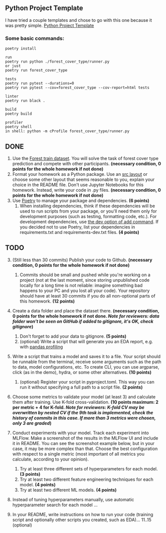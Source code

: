 ## Python Project Template

I have tried a couple templates and chose to go with this one because it was pretty simple.
[Python Project Template](https://github.com/MislavJaksic/Python-Project-Template)

### Some basic commands:

```
poetry install

run
poetry run python ./forest_cover_type/runner.py
or just
poetry run forest_cover_type

tests
poetry run pytest --durations=0
poetry run pytest --cov=forest_cover_type --cov-report=html tests

linter
poetry run black .

build
poetry build

profiler
poetry shell
in shell: python -m cProfile forest_cover_type/runner.py
```


## DONE

1. Use the [Forest train dataset](https://www.kaggle.com/competitions/forest-cover-type-prediction). You will solve the task of forest cover type prediction and compete with other participants. **(necessary condition, 0 points for the whole homework if not done)**
2. Format your homework as a Python package. Use an [src layout](https://blog.ionelmc.ro/2014/05/25/python-packaging/#the-structure) or choose some other layout that seems reasonable to you, explain your choice in the README file. Don't use Jupyter Notebooks for this homework. Instead, write your code in .py files. **(necessary condition, 0 points for the whole homework if not done)**
4. Use [Poetry](https://python-poetry.org/) to manage your package and dependencies. **(6 points)**
    1. When installing dependencies, think if these dependencies will be used to run scripts from your package, or you'll need them only for development purposes (such as testing, formatting code, etc.). For development dependencies, use [the dev option of add command](https://python-poetry.org/docs/cli/#add). If you decided not to use Poetry, list your dependencies in requirements.txt and requirements-dev.txt files. **(4 points)**

## TODO

3. (Still less than 30 commits)
   Publish your code to Github. **(necessary condition, 0 points for the whole homework if not done)**
    1. Commits should be small and pushed while you're working on a project (not at the last moment, since storing unpublished code locally for a long time is not reliable: imagine something bad happens to your PC and you lost all your code). Your repository should have at least 30 commits if you do all non-optional parts of this homework. **(12 points)**

5. Create a data folder and place the dataset there. **(necessary condition, 0 points for the whole homework if not done. *Note for reviewers: data folder won't be seen on GitHub if added to gitignore, it's OK, check gitignore*)**
    1. Don't forget to add your data to gitignore. **(5 points)**
    2. (optional) Write a script that will generate you an EDA report, e.g. with [pandas profiling](https://pandas-profiling.github.io/pandas-profiling/docs/master/rtd/)
6. Write a script that trains a model and saves it to a file. Your script should be runnable from the terminal, receive some arguments such as the path to data, model configurations, etc. To create CLI, you can use argparse, click (as in the demo), hydra, or some other alternatives. **(10 points)**
    1. (optional) Register your script in pyproject.toml. This way you can run it without specifying a full path to a script file. **(2 points)**
7. Choose some metrics to validate your model (at least 3) and calculate them after training. Use K-fold cross-validation. **(10 points maximum: 2 per metric + 4 for K-fold. *Note for reviewers: K-fold CV may be overwritten by nested CV if the 9th task is implemented, check the history of commits in this case. If more than 3 metrics were chosen, only 3 are graded*)**
8. Conduct experiments with your model. Track each experiment into MLFlow. Make a screenshot of the results in the MLFlow UI and include it in README. You can see the screenshot example below, but in your case, it may be more complex than that. Choose the best configuration with respect to a single metric (most important of all metrics you calculate, according to your opinion). 
    1. Try at least three different sets of hyperparameters for each model. **(3 points)**
    2. Try at least two different feature engineering techniques for each model. **(4 points)**
    3. Try at least two different ML models. **(4 points)**
9. Instead of tuning hyperparameters manually, use automatic hyperparameter search for each model ...
10. In your README, write instructions on how to run your code (training script and optionally other scripts you created, such as EDA)...
11..15 (optional)


